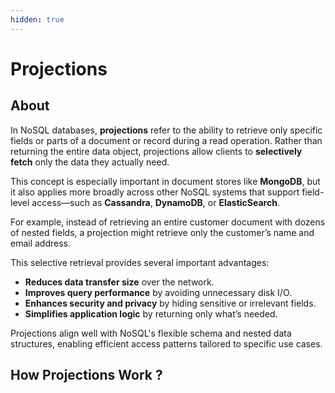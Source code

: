 ```yaml
---
hidden: true
---
```


# Projections

## About

In NoSQL databases, **projections** refer to the ability to retrieve only specific fields or parts of a document or record during a read operation. Rather than returning the entire data object, projections allow clients to **selectively fetch** only the data they actually need.

This concept is especially important in document stores like **MongoDB**, but it also applies more broadly across other NoSQL systems that support field-level access—such as **Cassandra**, **DynamoDB**, or **ElasticSearch**.

For example, instead of retrieving an entire customer document with dozens of nested fields, a projection might retrieve only the customer’s name and email address.

This selective retrieval provides several important advantages:

* **Reduces data transfer size** over the network.
* **Improves query performance** by avoiding unnecessary disk I/O.
* **Enhances security and privacy** by hiding sensitive or irrelevant fields.
* **Simplifies application logic** by returning only what’s needed.

Projections align well with NoSQL's flexible schema and nested data structures, enabling efficient access patterns tailored to specific use cases.

## How Projections Work ?

